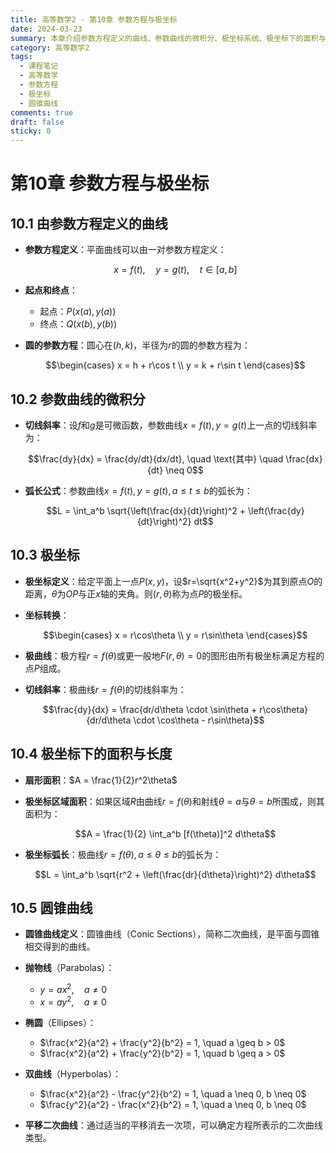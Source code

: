 ```yaml
---
title: 高等数学2 - 第10章 参数方程与极坐标
date: 2024-03-23
summary: 本章介绍参数方程定义的曲线、参数曲线的微积分、极坐标系统、极坐标下的面积与长度计算，以及圆锥曲线的性质和方程。
category: 高等数学2
tags:
  - 课程笔记
  - 高等数学
  - 参数方程
  - 极坐标
  - 圆锥曲线
comments: true
draft: false
sticky: 0
---
```

# 第10章 参数方程与极坐标

## 10.1 由参数方程定义的曲线

- **参数方程定义**：平面曲线可以由一对参数方程定义：
  
  $$x = f(t), \quad y = g(t), \quad t \in [a, b]$$

- **起点和终点**：
  - 起点：$P(x(a), y(a))$
  - 终点：$Q(x(b), y(b))$

- **圆的参数方程**：圆心在$(h,k)$，半径为$r$的圆的参数方程为：
  
  $$\begin{cases}
  x = h + r\cos t \\
  y = k + r\sin t
  \end{cases}$$

## 10.2 参数曲线的微积分

- **切线斜率**：设$f$和$g$是可微函数，参数曲线$x=f(t),y=g(t)$上一点的切线斜率为：
  
  $$\frac{dy}{dx} = \frac{dy/dt}{dx/dt}, \quad \text{其中} \quad \frac{dx}{dt} \neq 0$$

- **弧长公式**：参数曲线$x=f(t),y=g(t),a \leq t \leq b$的弧长为：
  
  $$L = \int_a^b \sqrt{\left(\frac{dx}{dt}\right)^2 + \left(\frac{dy}{dt}\right)^2} dt$$

## 10.3 极坐标

- **极坐标定义**：给定平面上一点$P(x,y)$，设$r=\sqrt{x^2+y^2}$为其到原点$O$的距离，$\theta$为$OP$与正$x$轴的夹角。则$(r,\theta)$称为点$P$的极坐标。

- **坐标转换**：
  
  $$\begin{cases}
  x = r\cos\theta \\
  y = r\sin\theta
  \end{cases}$$

- **极曲线**：极方程$r=f(\theta)$或更一般地$F(r,\theta)=0$的图形由所有极坐标满足方程的点$P$组成。

- **切线斜率**：极曲线$r=f(\theta)$的切线斜率为：
  
  $$\frac{dy}{dx} = \frac{dr/d\theta \cdot \sin\theta + r\cos\theta}{dr/d\theta \cdot \cos\theta - r\sin\theta}$$

## 10.4 极坐标下的面积与长度

- **扇形面积**：$A = \frac{1}{2}r^2\theta$

- **极坐标区域面积**：如果区域$R$由曲线$r=f(\theta)$和射线$\theta=a$与$\theta=b$所围成，则其面积为：
  
  $$A = \frac{1}{2} \int_a^b [f(\theta)]^2 d\theta$$

- **极坐标弧长**：极曲线$r=f(\theta),a \leq \theta \leq b$的弧长为：
  
  $$L = \int_a^b \sqrt{r^2 + \left(\frac{dr}{d\theta}\right)^2} d\theta$$

## 10.5 圆锥曲线

- **圆锥曲线定义**：圆锥曲线（Conic Sections），简称二次曲线，是平面与圆锥相交得到的曲线。

- **抛物线**（Parabolas）：
  - $y = ax^2, \quad a \neq 0$
  - $x = ay^2, \quad a \neq 0$

- **椭圆**（Ellipses）：
  - $\frac{x^2}{a^2} + \frac{y^2}{b^2} = 1, \quad a \geq b > 0$
  - $\frac{x^2}{a^2} + \frac{y^2}{b^2} = 1, \quad b \geq a > 0$

- **双曲线**（Hyperbolas）：
  - $\frac{x^2}{a^2} - \frac{y^2}{b^2} = 1, \quad a \neq 0, b \neq 0$
  - $\frac{y^2}{a^2} - \frac{x^2}{b^2} = 1, \quad a \neq 0, b \neq 0$

- **平移二次曲线**：通过适当的平移消去一次项，可以确定方程所表示的二次曲线类型。